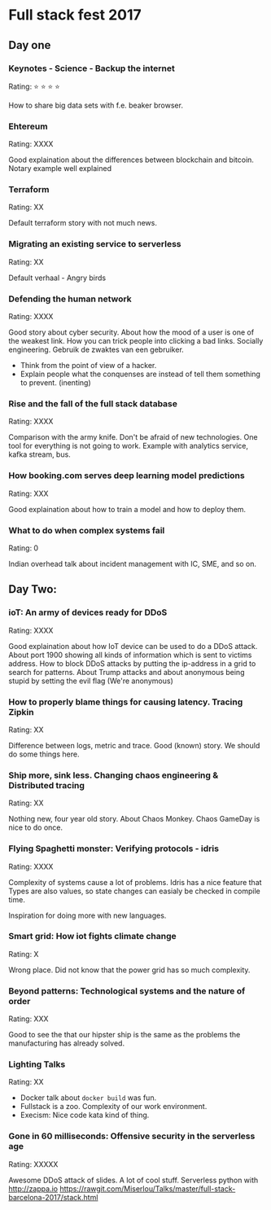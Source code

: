 # Full stack fest 2017

## Day one

### Keynotes - Science - Backup the internet
Rating: :star: :star: :star: :star:

How to share big data sets with f.e. beaker browser.

### Ehtereum
Rating: XXXX

Good explaination about the differences between blockchain and bitcoin.
Notary example well explained

### Terraform
Rating: XX

Default terraform story with not much news.

### Migrating an existing service to serverless
Rating: XX

Default verhaal - Angry birds

### Defending the human network
Rating: XXXX

Good story about cyber security. About how the mood of a user is one of the weakest link.
How you can trick people into clicking a bad links. Socially engineering.
Gebruik de zwaktes van een gebruiker.

- Think from the point of view of a hacker.
- Explain people what the conquenses are instead of tell them something to prevent. (inenting)


### Rise and the fall of the full stack database
Rating: XXXX

Comparison with the army knife. Don't be afraid of new technologies.
One tool for everything is not going to work.
Example with analytics service, kafka stream, bus.

### How booking.com serves deep learning model predictions
Rating: XXX

Good explaination about how to train a model and how to deploy them.

### What to do when complex systems fail
Rating: 0 

Indian overhead talk about incident management with IC, SME, and so on.

## Day Two:

### ioT: An army of devices ready for DDoS
Rating: XXXX

Good explaination about how IoT device can be used to do a DDoS attack. About port 1900 showing all kinds of information which is sent to victims address. How to block DDoS attacks by putting the ip-address in a grid to search for patterns. About Trump attacks and about anonymous being stupid by setting the evil flag (We're anonymous)

### How to properly blame things for causing latency. Tracing Zipkin
Rating: XX

Difference between logs, metric and trace. Good (known) story. We should do some things here.

### Ship more, sink less. Changing chaos engineering & Distributed tracing
Rating: XX

Nothing new, four year old story. About Chaos Monkey. Chaos GameDay is nice to do once.

### Flying Spaghetti monster: Verifying protocols - idris
Rating: XXXX

Complexity of systems cause a lot of problems. Idris has a nice feature that Types are also values, so state changes can easialy be checked in compile time.

Inspiration for doing more with new languages.

### Smart grid: How iot fights climate change
Rating: X

Wrong place. Did not know that the power grid has so much complexity.

### Beyond patterns: Technological systems and the nature of order
Rating: XXX

Good to see the that our hipster ship is the same as the problems the manufacturing has already solved.

### Lighting Talks
Rating: XX

- Docker talk about `docker build` was fun.
- Fullstack is a zoo. Complexity of our work environment.
- Execism: Nice code kata kind of thing.

### Gone in 60 milliseconds: Offensive security in the serverless age
Rating: XXXXX

Awesome DDoS attack of slides. A lot of cool stuff. Serverless python with http://zappa.io
https://rawgit.com/Miserlou/Talks/master/full-stack-barcelona-2017/stack.html


